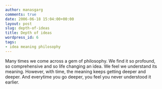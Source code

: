 ```yaml
---
author: manasgarg
comments: true
date: 2006-06-18 15:04:00+00:00
layout: post
slug: depth-of-ideas
title: Depth of ideas
wordpress_id: 6
tags:
- idea meaning philosophy
---
```


Many times we come across a gem of philosophy. We find it so profound, so comprehensive and so life changing an idea. We feel we understand its meaning. However, with time, the meaning keeps getting deeper and deeper. And everytime you go deeper, you feel you never understood it earlier.
